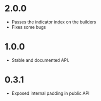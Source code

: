 # 2.0.0
* Passes the indicator index on the builders
* Fixes some bugs

# 1.0.0
* Stable and documented API.

# 0.3.1
* Exposed internal padding in public API
